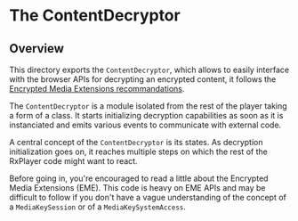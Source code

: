 # The ContentDecryptor

## Overview

This directory exports the `ContentDecryptor`, which allows to easily interface with the
browser APIs for decrypting an encrypted content, it follows the
[Encrypted Media Extensions recommandations](https://www.w3.org/TR/encrypted-media/).

The `ContentDecryptor` is a module isolated from the rest of the player taking a form of a
class. It starts initializing decryption capabilities as soon as it is instanciated and
emits various events to communicate with external code.

A central concept of the `ContentDecryptor` is its states. As decryption initialization
goes on, it reaches multiple steps on which the rest of the RxPlayer code might want to
react.

Before going in, you're encouraged to read a little about the Encrypted Media Extensions
(EME). This code is heavy on EME APIs and may be difficult to follow if you don't have a
vague understanding of the concept of a `MediaKeySession` or of a `MediaKeySystemAccess`.
